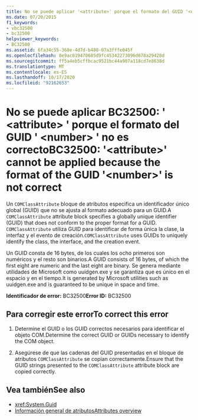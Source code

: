 ```yaml
---
title: No se puede aplicar '<attribute>' porque el formato del GUID '<number>' no es correcto
ms.date: 07/20/2015
f1_keywords:
- vbc32500
- bc32500
helpviewer_keywords:
- BC32500
ms.assetid: 6fa34c55-368e-4d7d-b488-07a3fffe045f
ms.openlocfilehash: 8e9ac019470685d9fc45342273096d678a29428d
ms.sourcegitcommit: ff5a4eb5cffbcac9521bc44a907a118cd7e8638d
ms.translationtype: MT
ms.contentlocale: es-ES
ms.lasthandoff: 10/17/2020
ms.locfileid: "92162653"
---
```

# <a name="bc32500-attribute-cannot-be-applied-because-the-format-of-the-guid-number-is-not-correct"></a><span data-ttu-id="ff1d4-102">No se puede aplicar BC32500: ' \<attribute> ' porque el formato del GUID ' \<number> ' no es correcto</span><span class="sxs-lookup"><span data-stu-id="ff1d4-102">BC32500: '\<attribute>' cannot be applied because the format of the GUID '\<number>' is not correct</span></span>

<span data-ttu-id="ff1d4-103">Un `COMClassAttribute` bloque de atributos especifica un identificador único global (GUID) que no se ajusta al formato adecuado para un GUID.</span><span class="sxs-lookup"><span data-stu-id="ff1d4-103">A `COMClassAttribute` attribute block specifies a globally unique identifier (GUID) that does not conform to the proper format for a GUID.</span></span> <span data-ttu-id="ff1d4-104">`COMClassAttribute` utiliza GUID para identificar de forma única la clase, la interfaz y el evento de creación.</span><span class="sxs-lookup"><span data-stu-id="ff1d4-104">`COMClassAttribute` uses GUIDs to uniquely identify the class, the interface, and the creation event.</span></span>

 <span data-ttu-id="ff1d4-105">Un GUID consta de 16 bytes, de los cuales los ocho primeros son numéricos y el resto son binarios.</span><span class="sxs-lookup"><span data-stu-id="ff1d4-105">A GUID consists of 16 bytes, of which the first eight are numeric and the last eight are binary.</span></span> <span data-ttu-id="ff1d4-106">Se genera mediante utilidades de Microsoft como uuidgen.exe y se garantiza que es único en el espacio y en el tiempo.</span><span class="sxs-lookup"><span data-stu-id="ff1d4-106">It is generated by Microsoft utilities such as uuidgen.exe and is guaranteed to be unique in space and time.</span></span>

 <span data-ttu-id="ff1d4-107">**Identificador de error:** BC32500</span><span class="sxs-lookup"><span data-stu-id="ff1d4-107">**Error ID:** BC32500</span></span>

## <a name="to-correct-this-error"></a><span data-ttu-id="ff1d4-108">Para corregir este error</span><span class="sxs-lookup"><span data-stu-id="ff1d4-108">To correct this error</span></span>

1. <span data-ttu-id="ff1d4-109">Determine el GUID o los GUID correctos necesarios para identificar el objeto COM.</span><span class="sxs-lookup"><span data-stu-id="ff1d4-109">Determine the correct GUID or GUIDs necessary to identify the COM object.</span></span>

2. <span data-ttu-id="ff1d4-110">Asegúrese de que las cadenas del GUID presentadas en el bloque de atributos `COMClassAttribute` se copian correctamente.</span><span class="sxs-lookup"><span data-stu-id="ff1d4-110">Ensure that the GUID strings presented to the `COMClassAttribute` attribute block are copied correctly.</span></span>

## <a name="see-also"></a><span data-ttu-id="ff1d4-111">Vea también</span><span class="sxs-lookup"><span data-stu-id="ff1d4-111">See also</span></span>

- <xref:System.Guid>
- [<span data-ttu-id="ff1d4-112">Información general de atributos</span><span class="sxs-lookup"><span data-stu-id="ff1d4-112">Attributes overview</span></span>](../../programming-guide/concepts/attributes/index.md)
